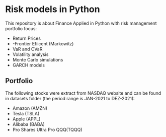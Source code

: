 # Risk models in Python

This repository is about Finance Applied in Python with risk management portfolio focus:

- Return Prices
- -Frontier Efiicent (Markowitz)
- VaR and CVaR
- Volatility analysis
- Monte Carlo simulations
- GARCH models

## Portfolio

The following stocks were extract from NASDAQ website and can be found in datasets folder (the period range is JAN-2021 to DEZ-2021):

- Amazon (AMZN)
- Tesla (TSLA)
- Apple (APPL)
- Alibaba (BABA)
- Pro Shares Ultra Pro QQQ(TQQQ)